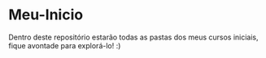 # Meu-Inicio
Dentro deste repositório estarão todas as pastas dos meus cursos iniciais, fique avontade para explorá-lo! :)

